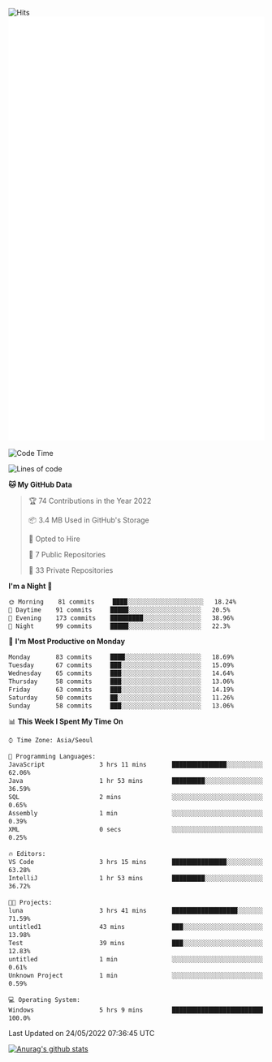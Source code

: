 ![Hits](https://hits.seeyoufarm.com/api/count/incr/badge.svg?url=https%3A%2F%2Fgithub.com%2Fkokose1234&count_bg=%2379C83D&title_bg=%23555555&icon=apple.svg&icon_color=%23E7E7E7&title=hits&edge_flat=false)
<br/>
![Metrics](https://github.com/kokose1234/kokose1234/blob/main/github-metrics.svg)

<!--START_SECTION:waka-->
![Code Time](http://img.shields.io/badge/Code%20Time-645%20hrs%2019%20mins-blue)

![Lines of code](https://img.shields.io/badge/From%20Hello%20World%20I%27ve%20Written-2%20Million%20lines%20of%20code-blue)

**🐱 My GitHub Data** 

> 🏆 74 Contributions in the Year 2022
 > 
> 📦 3.4 MB Used in GitHub's Storage 
 > 
> 💼 Opted to Hire
 > 
> 📜 7 Public Repositories 
 > 
> 🔑 33 Private Repositories  
 > 
**I'm a Night 🦉** 

```text
🌞 Morning    81 commits     ████░░░░░░░░░░░░░░░░░░░░░   18.24% 
🌆 Daytime    91 commits     █████░░░░░░░░░░░░░░░░░░░░   20.5% 
🌃 Evening    173 commits    █████████░░░░░░░░░░░░░░░░   38.96% 
🌙 Night      99 commits     █████░░░░░░░░░░░░░░░░░░░░   22.3%

```
📅 **I'm Most Productive on Monday** 

```text
Monday       83 commits     ████░░░░░░░░░░░░░░░░░░░░░   18.69% 
Tuesday      67 commits     ███░░░░░░░░░░░░░░░░░░░░░░   15.09% 
Wednesday    65 commits     ███░░░░░░░░░░░░░░░░░░░░░░   14.64% 
Thursday     58 commits     ███░░░░░░░░░░░░░░░░░░░░░░   13.06% 
Friday       63 commits     ███░░░░░░░░░░░░░░░░░░░░░░   14.19% 
Saturday     50 commits     ██░░░░░░░░░░░░░░░░░░░░░░░   11.26% 
Sunday       58 commits     ███░░░░░░░░░░░░░░░░░░░░░░   13.06%

```


📊 **This Week I Spent My Time On** 

```text
⌚︎ Time Zone: Asia/Seoul

💬 Programming Languages: 
JavaScript               3 hrs 11 mins       ███████████████░░░░░░░░░░   62.06% 
Java                     1 hr 53 mins        █████████░░░░░░░░░░░░░░░░   36.59% 
SQL                      2 mins              ░░░░░░░░░░░░░░░░░░░░░░░░░   0.65% 
Assembly                 1 min               ░░░░░░░░░░░░░░░░░░░░░░░░░   0.39% 
XML                      0 secs              ░░░░░░░░░░░░░░░░░░░░░░░░░   0.25%

🔥 Editors: 
VS Code                  3 hrs 15 mins       ███████████████░░░░░░░░░░   63.28% 
IntelliJ                 1 hr 53 mins        █████████░░░░░░░░░░░░░░░░   36.72%

🐱‍💻 Projects: 
luna                     3 hrs 41 mins       ██████████████████░░░░░░░   71.59% 
untitled1                43 mins             ███░░░░░░░░░░░░░░░░░░░░░░   13.98% 
Test                     39 mins             ███░░░░░░░░░░░░░░░░░░░░░░   12.83% 
untitled                 1 min               ░░░░░░░░░░░░░░░░░░░░░░░░░   0.61% 
Unknown Project          1 min               ░░░░░░░░░░░░░░░░░░░░░░░░░   0.59%

💻 Operating System: 
Windows                  5 hrs 9 mins        █████████████████████████   100.0%

```


 Last Updated on 24/05/2022 07:36:45 UTC
<!--END_SECTION:waka-->

[![Anurag's github stats](https://github-readme-stats.vercel.app/api?username=kokose1234&theme=dracula)](https://github.com/anuraghazra/github-readme-stats)



	
